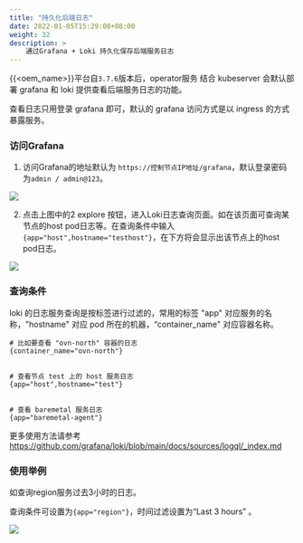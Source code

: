 ```yaml
---
title: "持久化后端日志"
date: 2022-01-05T15:29:08+08:00
weight: 32
description: >
    通过Grafana + Loki 持久化保存后端服务日志
---
```


{{<oem_name>}}平台自`3.7.6`版本后，operator服务 结合 kubeserver 会默认部署 grafana 和 loki 提供查看后端服务日志的功能。

查看日志只用登录 grafana 即可，默认的 grafana 访问方式是以 ingress 的方式暴露服务。

### 访问Grafana

1. 访问Grafana的地址默认为 `https://控制节点IP地址/grafana`，默认登录密码为`admin / admin@123`。

![](../images/grafanahome.png)

2. 点击上图中的2 explore 按钮，进入Loki日志查询页面。如在该页面可查询某节点的host pod日志等。在查询条件中输入`{app="host",hostname="testhost"}`，在下方将会显示出该节点上的host pod日志。

![](../images/explore.png)

### 查询条件

loki 的日志服务查询是按标签进行过滤的，常用的标签 "app" 对应服务的名称，"hostname" 对应 pod 所在的机器，“container_name" 对应容器名称。

```
# 比如要查看 "ovn-north" 容器的日志
{container_name="ovn-north"}
 
 
# 查看节点 test 上的 host 服务日志
{app="host",hostname="test"}
 
 
# 查看 baremetal 服务日志
{app="baremetal-agent"}

```

更多使用方法请参考 https://github.com/grafana/loki/blob/main/docs/sources/logql/_index.md

### 使用举例

如查询region服务过去3小时的日志。

查询条件可设置为`{app="region"}`，时间过滤设置为“Last 3 hours” 。

![](../images/explore-region.png)
